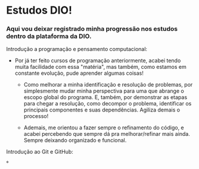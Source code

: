 # Estudos DIO!

### Aqui vou deixar registrado minha progressão nos estudos dentro da plataforma da DIO.

Introdução a programação e pensamento computacional:

- Por já ter feito cursos de programação anteriormente, acabei tendo muita facilidade com essa "matéria", mas também, como estamos em constante evolução, pude aprender algumas coisas!

  - Como melhorar a minha identificação e resolução de problemas, por simplesmente mudar minha perspectiva para uma que abrange o escopo global do programa. E, também, por demonstrar as etapas para chegar a resolução, como decompor o problema, identificar os principais componentes e suas dependências. Agiliza demais o processo!

  - Ademais, me orientou a fazer sempre o refinamento do código, e acabei percebendo que sempre dá pra melhorar/refinar mais ainda. Sempre deixando organizado e funcional. 

    

Introdução ao Git e GitHub:

°
